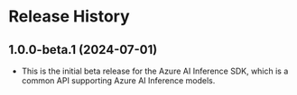 # Release History

## 1.0.0-beta.1 (2024-07-01)

- This is the initial beta release for the Azure AI Inference SDK, which is a common API supporting Azure AI Inference models.
